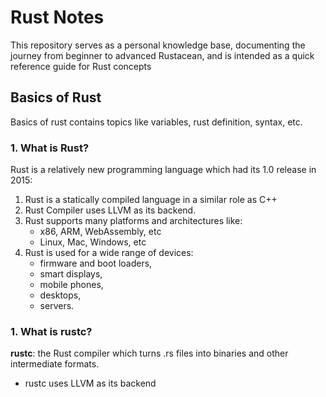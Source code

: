 # Rust Notes
This repository serves as a personal knowledge base, documenting the journey from beginner to advanced Rustacean, and is intended as a quick reference guide for Rust concepts

## Basics of Rust
Basics of rust contains topics like variables, rust definition, syntax, etc.

### 1. What is Rust?
Rust is a relatively new programming language which had its 1.0 release in 2015:

   1. Rust is a statically compiled language in a similar role as C++
   2. Rust Compiler uses LLVM as its backend.
   3. Rust supports many platforms and architectures like:
        - x86, ARM, WebAssembly, etc
        - Linux, Mac, Windows, etc
   4. Rust is used for a wide range of devices:
        - firmware and boot loaders,
        - smart displays,
        - mobile phones,
        - desktops,
        - servers.

### 1. What is rustc?
**rustc**: the Rust compiler which turns .rs files into binaries and other intermediate formats.
  - rustc uses LLVM as its backend


